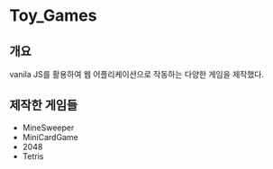 # Toy_Games
## 개요
vanila JS를 활용하여 웹 어플리케이션으로 작동하는 다양한 게임을 제작했다.



## 제작한 게임들

- MineSweeper
- MiniCardGame
- 2048
- Tetris

